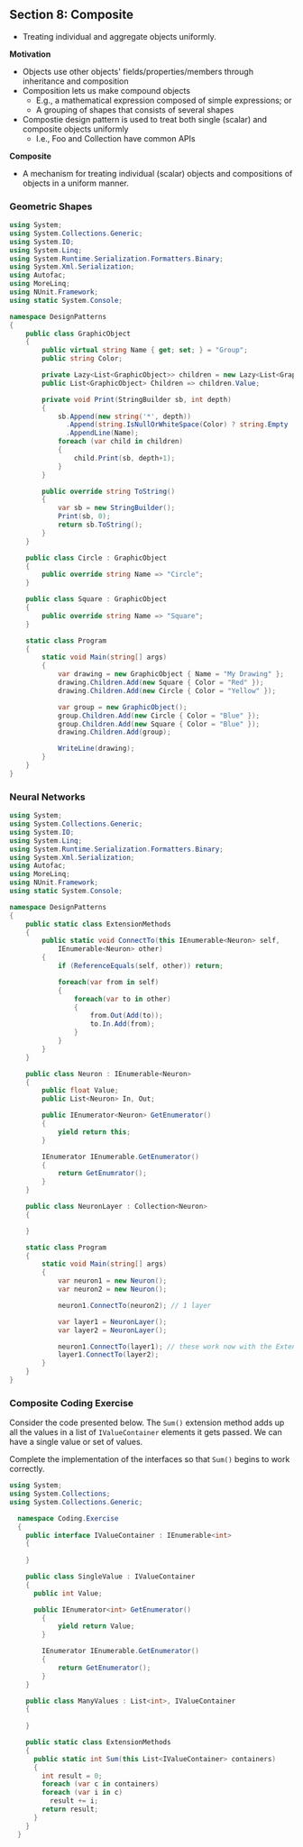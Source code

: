 ## **Section 8: Composite**

* Treating individual and aggregate objects uniformly.

**Motivation**
* Objects use other objects' fields/properties/members through inheritance and composition
* Composition lets us make compound objects
    * E.g., a mathematical expression composed of simple expressions; or 
    * A grouping of shapes that consists of several shapes
* Compostie design pattern is used to treat both single (scalar) and composite objects uniformly
    * I.e., Foo and Collection<Foo> have common APIs

**Composite**
* A mechanism for treating individual (scalar) objects and compositions of objects in a uniform manner.

### **Geometric Shapes**
```csharp
using System;
using System.Collections.Generic;
using System.IO;
using System.Linq;
using System.Runtime.Serialization.Formatters.Binary;
using System.Xml.Serialization;
using Autofac;
using MoreLinq;
using NUnit.Framework;
using static System.Console;

namespace DesignPatterns
{
    public class GraphicObject
    {
        public virtual string Name { get; set; } = "Group";
        public string Color;

        private Lazy<List<GraphicObject>> children = new Lazy<List<GraphicObject>>();
        public List<GraphicObject> Children => children.Value;

        private void Print(StringBuilder sb, int depth)
        {
            sb.Append(new string('*', depth))
              .Append(string.IsNullOrWhiteSpace(Color) ? string.Empty : $"{Color} ")
              .AppendLine(Name);
            foreach (var child in children)
            {
                child.Print(sb, depth+1);
            }
        }

        public override string ToString()
        {
            var sb = new StringBuilder();
            Print(sb, 0);
            return sb.ToString();
        }
    }

    public class Circle : GraphicObject
    {
        public override string Name => "Circle";
    }

    public class Square : GraphicObject
    {
        public override string Name => "Square";
    }

    static class Program
    {
        static void Main(string[] args)
        {
            var drawing = new GraphicObject { Name = "My Drawing" };
            drawing.Children.Add(new Square { Color = "Red" });
            drawing.Children.Add(new Circle { Color = "Yellow" });

            var group = new GraphicObject();
            group.Children.Add(new Circle { Color = "Blue" });
            group.Children.Add(new Square { Color = "Blue" });
            drawing.Children.Add(group);

            WriteLine(drawing);
        }
    }
}
```

### **Neural Networks**
```csharp
using System;
using System.Collections.Generic;
using System.IO;
using System.Linq;
using System.Runtime.Serialization.Formatters.Binary;
using System.Xml.Serialization;
using Autofac;
using MoreLinq;
using NUnit.Framework;
using static System.Console;

namespace DesignPatterns
{
    public static class ExtensionMethods
    {
        public static void ConnectTo(this IEnumerable<Neuron> self, 
            IEnumerable<Neuron> other)
        {
            if (ReferenceEquals(self, other)) return;

            foreach(var from in self)
            {
                foreach(var to in other)
                {
                    from.Out(Add(to));
                    to.In.Add(from);
                }
            }
        }
    }

    public class Neuron : IEnumerable<Neuron>
    {
        public float Value;
        public List<Neuron> In, Out;

        public IEnumerator<Neuron> GetEnumerator()
        {
            yield return this;
        }

        IEnumerator IEnumerable.GetEnumerator()
        {
            return GetEnumrator();
        }
    }

    public class NeuronLayer : Collection<Neuron>
    {

    }

    static class Program
    {
        static void Main(string[] args)
        {
            var neuron1 = new Neuron();
            var neuron2 = new Neuron();

            neuron1.ConnectTo(neuron2); // 1 layer

            var layer1 = NeuronLayer();
            var layer2 = NeuronLayer();

            neuron1.ConnectTo(layer1); // these work now with the ExtensionMethods
            layer1.ConnectTo(layer2);
        }
    }
}
```

### **Composite Coding Exercise**

Consider the code presented below. The `Sum()` extension method adds up all the values in a list of `IValueContainer` elements it gets passed. We can have a single value or set of values.

Complete the implementation of the interfaces so that `Sum()` begins to work correctly.

```csharp
using System;
using System.Collections;
using System.Collections.Generic;

  namespace Coding.Exercise
  {
    public interface IValueContainer : IEnumerable<int>
    {
      
    }

    public class SingleValue : IValueContainer
    {
      public int Value;

      public IEnumerator<int> GetEnumerator()
        {
            yield return Value;
        }

        IEnumerator IEnumerable.GetEnumerator()
        {
            return GetEnumerator();
        }
    }

    public class ManyValues : List<int>, IValueContainer
    {
      
    }

    public static class ExtensionMethods
    {
      public static int Sum(this List<IValueContainer> containers)
      {
        int result = 0;
        foreach (var c in containers)
        foreach (var i in c)
          result += i;
        return result;
      }
    }
  }
```